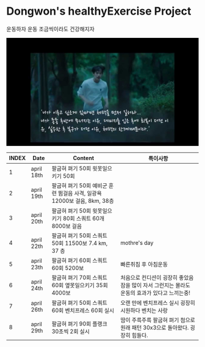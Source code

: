 # Dongwon's healthyExercise Project

운동하자 운동 조금씩이라도 건강해지자

![misaeng](Misaeng.jpg)

| INDEX | Date | Content | 특이사항  |
|---|---|---|---|
|   1| april 18th| 팔굽혀 펴기 50회 윗못일으키기 50회 |   |
|   2| april 19th| 팔굽혀 펴기 50회 예비군 훈련 뜀걸음 사격, 일광욕 12000보 걸음, 8km, 38층|   |
|   3| april 20th| 팔굽혀 펴기 50회 윗못일으키기 80회 스쿼트 60개 8000보 걸음|   |
|   4| april 22th| 팔굽혀 펴기 50회 스쿼트 50회 11500보 7.4 km, 37 층|mothre's day|
|   5| april 23th| 팔굽혀 펴기 60회 스쿼트 60회 5200보 |빠른취침 후 아침운동|
|   6| april 24th| 팔굽혀 펴기 70회 스쿼트 60회 옆못일으키기 35회 4000보 |처음으로 컨디션이 굉장히 좋았음 잠을 많이 자서 그런지는 몰라도 운동의 효과가 있다고 느끼는중!|
|   7| april 26th | 팔굽혀 펴기 50회 스쿼트 60회 벤치프레스 60회 실시 | 오랜 만에 벤치프레스 실시 굉장히 시원하다 벤치는 사랑 |
|   8| april 29th | 팔굽혀 펴기 90회 플랭크 30초씩 2회 실시 | 땀이 주륵주륵 팔굽혀 펴기 첨으로 원래 패턴 30x3으로 돌아왔다. 굉장히 힘들다.|